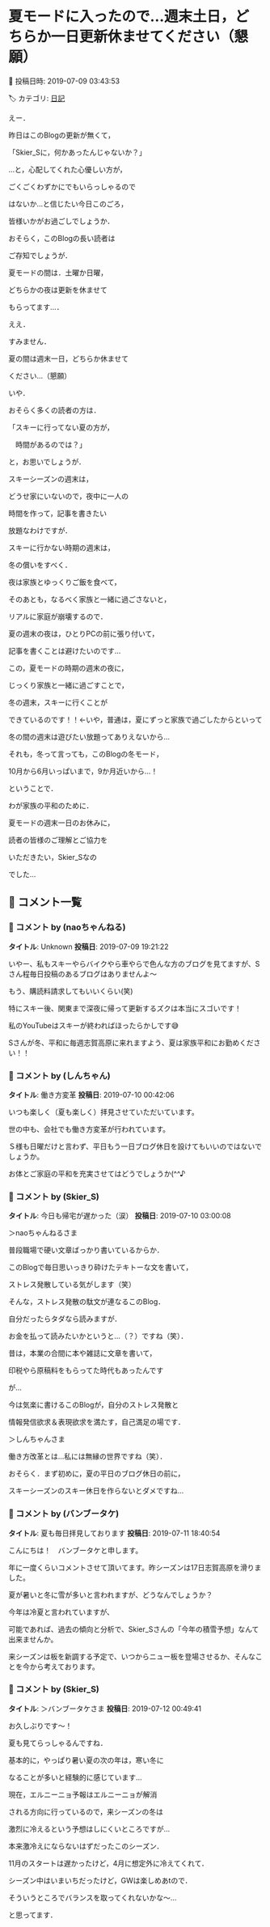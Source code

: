 # 夏モードに入ったので…週末土日，どちらか一日更新休ませてください（懇願）

📅 投稿日時: 2019-07-09 03:43:53

🏷️ カテゴリ: [日記](cc4b5682fb7b8b144980957a978653fb0.md)

えー．


昨日はこのBlogの更新が無くて，


「Skier_Sに，何かあったんじゃないか？」


…と，心配してくれた心優しい方が，


ごくごくわずかにでもいらっしゃるので


はないか…と信じたい今日このごろ，


皆様いかがお過ごしでしょうか．





おそらく，このBlogの長い読者は


ご存知でしょうが．


夏モードの間は．土曜か日曜，


どちらかの夜は更新を休ませて


もらってます…．





ええ．


すみません．


夏の間は週末一日，どちらか休ませて


ください…（懇願）





いや．


おそらく多くの読者の方は．


「スキーに行ってない夏の方が，


　時間があるのでは？」


と，お思いでしょうが．





スキーシーズンの週末は，


どうせ家にいないので，夜中に一人の


時間を作って，記事を書きたい


放題なわけですが．





スキーに行かない時期の週末は，


冬の償いをすべく．


夜は家族とゆっくりご飯を食べて，


そのあとも，なるべく家族と一緒に過ごさないと，


リアルに家庭が崩壊するので．


夏の週末の夜は，ひとりPCの前に張り付いて，


記事を書くことは避けたいのです…





この，夏モードの時期の週末の夜に，


じっくり家族と一緒に過ごすことで，


冬の週末，スキーに行くことが


できているのです！！←いや，普通は，夏にずっと家族で過ごしたからといって


冬の間の週末は遊びたい放題ってありえないから…


それも，冬って言っても，このBlogの冬モード，


10月から6月いっぱいまで，9か月近いから…！





ということで．


わが家族の平和のために．


夏モードの週末一日のお休みに，


読者の皆様のご理解とご協力を


いただきたい，Skier_Sなの


でした…

## 💬 コメント一覧

### 💬 コメント by (naoちゃんねる)
**タイトル**: Unknown
**投稿日**: 2019-07-09 19:21:22

いやー、私もスキーやらバイクやら車やらで色んな方のブログを見てますが、Sさん程毎日投稿のあるブログはありませんよ～

もう、購読料請求してもいいくらい(笑)

特にスキー後、関東まで深夜に帰って更新するズクは本当にスゴいです！

私のYouTubeはスキーが終わればほったらかしです😅



Sさんが冬、平和に毎週志賀高原に来れますよう、夏は家族平和にお勤めください！！

### 💬 コメント by (しんちゃん)
**タイトル**: 働き方変革
**投稿日**: 2019-07-10 00:42:06

いつも楽しく（夏も楽しく）拝見させていただいています。

世の中も、会社でも働き方変革が行われています。

Ｓ様も日曜だけと言わず、平日もう一日ブログ休日を設けてもいいのではないでしょうか。

お体とご家庭の平和を充実させてはどうでしょうか(^^♪

### 💬 コメント by (Skier_S)
**タイトル**: 今日も帰宅が遅かった（涙）
**投稿日**: 2019-07-10 03:00:08

＞naoちゃんねるさま

普段職場で硬い文章ばっかり書いているからか．

このBlogで毎日思いっきり砕けたテキトーな文を書いて，

ストレス発散している気がします（笑）



そんな，ストレス発散の駄文が連なるこのBlog．

自分だったらタダなら読みますが．

お金を払って読みたいかというと…（？）ですね（笑）．



昔は，本業の合間に本や雑誌に文章を書いて，

印税やら原稿料をもらってた時代もあったんです

が…

今は気楽に書けるこのBlogが，自分のストレス発散と

情報発信欲求＆表現欲求を満たす，自己満足の場です．



＞しんちゃんさま

働き方改革とは…私には無縁の世界ですね（笑）．

おそらく．まず初めに，夏の平日のブログ休日の前に，

スキーシーズンのスキー休日を作らないとダメですね…

### 💬 コメント by (バンブータケ)
**タイトル**: 夏も毎日拝見しております
**投稿日**: 2019-07-11 18:40:54

こんにちは！　バンブータケと申します。



年に一度くらいコメントさせて頂いてます。昨シーズンは17日志賀高原を滑りました。



夏が暑いと冬に雪が多いと言われますが、どうなんでしょうか？



今年は冷夏と言われていますが、

可能であれば、過去の傾向と分析で、Skier_Sさんの「今年の積雪予想」なんて出来ませんか。



来シーズンは板を新調する予定で、いつからニュー板を登場させるか、そんなことを今から考えております。

### 💬 コメント by (Skier_S)
**タイトル**: ＞バンブータケさま
**投稿日**: 2019-07-12 00:49:41

お久しぶりです～！

夏も見てらっしゃるんですね．

基本的に，やっぱり暑い夏の次の年は，寒い冬に

なることが多いと経験的に感じています…

現在，エルニーニョ予報はエルニーニョが解消

される方向に行っているので，来シーズンの冬は

激烈に冷えるという予想はしにくいところですが…



本来激冷えにならないはずだったこのシーズン．

11月のスタートは遅かったけど，4月に想定外に冷えてくれて．

シーズン中はいまいちだったけど，GWは楽しめあtので．

そういうところでバランスを取ってくれないかな～…

と思ってます．

